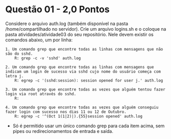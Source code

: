 # Questão 01 - 2,0 Pontos

Considere o arquivo auth.log (também disponível na pasta /home/compartilhado no servidor). Crie um arquivo logins.sh e o coloque na pasta atividades/atividade03 do seu repositório. Nele devem existir os comandos abaixo, um por linha:

    1. Um comando grep que encontre todas as linhas com mensagens que não são do sshd.
        R: grep -c -v 'sshd' auth.log

    2. Um comando grep que encontre todas as linhas com mensagens que indicam um login de sucesso via sshd cujo nome do usuário começa com letra j.
        R: egrep -c '(sshd:session): session opened for user j.' auth.log

    3. Um comando grep que encontre todas as vezes que alguém tentou fazer login via root através do sshd.
        R:

    4. Um comando grep que encontre todas as vezes que alguém conseguiu fazer login com sucesso nos dias 11 ou 12 de Outubro.
        R: egrep -c '^(Oct 1(1|2)|).{55}session opened' auth.log

* Só é permitido usar um único comando grep para cada item acima, sem pipes ou redirecionamentos de entrada e saída.